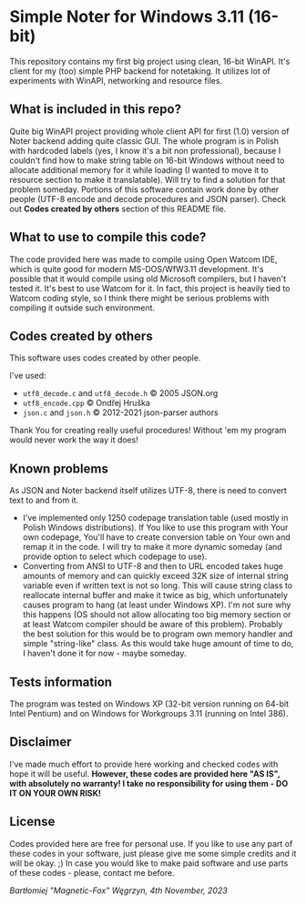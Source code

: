 
# Simple Noter for Windows 3.11 (16-bit)

This repository contains my first big project using clean, 16-bit WinAPI. It's client for my (too) simple PHP backend for notetaking.
It utilizes lot of experiments with WinAPI, networking and resource files. 

## What is included in this repo?

Quite big WinAPI project providing whole client API for first (1.0) version of Noter backend adding quite classic GUI.
The whole program is in Polish with hardcoded labels (yes, I know it's a bit non professional), because I couldn't find how to make string table on 16-bit Windows without need to allocate additional memory for it while loading (I wanted to move it to resource section to make it translatable). Will try to find a solution for that problem someday.
Portions of this software contain work done by other people (UTF-8 encode and decode procedures and JSON parser). Check out **Codes created by others** section of this README file.

## What to use to compile this code?

The code provided here was made to compile using Open Watcom IDE, which is quite good for modern MS-DOS/WfW3.11 development.
It's possible that it would compile using old Microsoft compilers, but I haven't tested it. It's best to use Watcom for it.
In fact, this project is heavily tied to Watcom coding style, so I think there might be serious problems with compiling it outside such environment. 

## Codes created by others

This software uses codes created by other people.

I've used:
* `utf8_decode.c` and `utf8_decode.h` &copy; 2005 JSON.org
* `utf8_encode.cpp` &copy; Ondřej Hruška
* `json.c` and `json.h` &copy; 2012-2021 json-parser authors

Thank You for creating really useful procedures! Without 'em my program would never work the way it does!

## Known problems

As JSON and Noter backend itself utilizes UTF-8, there is need to convert text to and from it.

* I've implemented only 1250 codepage translation table (used mostly in Polish Windows distributions). If You like to use this program with Your own codepage, You'll have to create conversion table on Your own and remap it in the code. I will try to make it more dynamic someday (and provide option to select which codepage to use).
* Converting from ANSI to UTF-8 and then to URL encoded takes huge amounts of memory and can quickly exceed 32K size of internal string variable even if written text is not so long. This will cause string class to reallocate internal buffer and make it twice as big, which unfortunately causes program to hang (at least under Windows XP). I'm not sure why this happens (OS should not allow allocating too big memory section or at least Watcom compiler should be aware of this problem). Probably the best solution for this would be to program own memory handler and simple "string-like" class. As this would take huge amount of time to do, I haven't done it for now - maybe someday.

## Tests information

The program was tested on Windows XP (32-bit version running on 64-bit Intel Pentium) and on Windows for Workgroups 3.11 (running on Intel 386).

## Disclaimer

I've made much effort to provide here working and checked codes with hope it will be useful.
**However, these codes are provided here "AS IS", with absolutely no warranty! I take no responsibility for using them - DO IT ON YOUR OWN RISK!**

## License

Codes provided here are free for personal use.
If you like to use any part of these codes in your software, just please give me some simple credits and it will be okay. ;)
In case you would like to make paid software and use parts of these codes - please, contact me before.

*Bartłomiej "Magnetic-Fox" Węgrzyn,
4th November, 2023*
